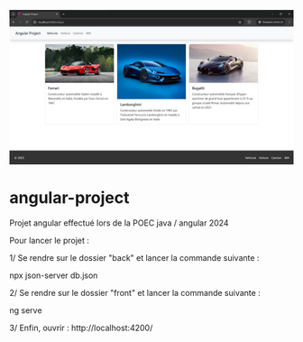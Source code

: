 <p align="center">
<img src="./front/public/screenshot.png" >
</p>

# angular-project
Projet angular effectué lors de la POEC java / angular 2024  


Pour lancer le projet :

1/ Se rendre sur le dossier "back" et lancer la commande suivante :

npx json-server db.json


2/ Se rendre sur le dossier "front" et lancer la commande suivante :

ng serve

3/ Enfin, ouvrir : http://localhost:4200/